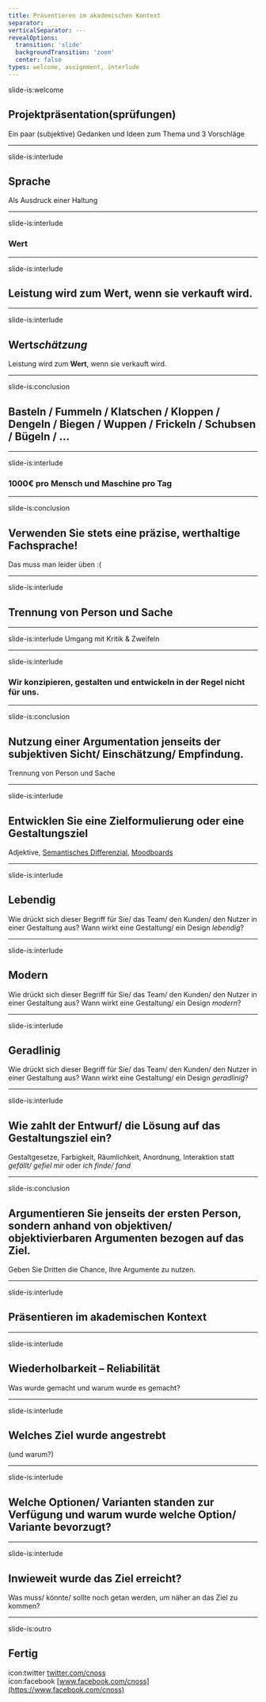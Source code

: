 ```yaml
---
title: Präsentieren im akademischen Kontext
separator: ___
verticalSeparator: ---
revealOptions:
  transition: 'slide'
  backgroundTransition: 'zoom'
  center: false
types: welcome, assignment, interlude
---
```


slide-is:welcome
## Projektpräsentation(sprüfungen)
Ein paar (subjektive) Gedanken und Ideen zum Thema und 3 Vorschläge

---

slide-is:interlude
## Sprache
Als Ausdruck einer Haltung


___


slide-is:interlude
### Wert

---

slide-is:interlude
## Leistung wird zum **Wert**, wenn sie verkauft wird.

---

slide-is:interlude
## Wert*schätzung*
Leistung wird zum **Wert**, wenn sie verkauft wird.

---

slide-is:conclusion
## Basteln / Fummeln / Klatschen / Kloppen / Dengeln / Biegen / Wuppen / Frickeln / Schubsen / Bügeln / …

---

slide-is:interlude
### 1000€ pro Mensch und Maschine pro Tag

---

slide-is:conclusion
## Verwenden Sie stets eine präzise, werthaltige Fachsprache!
Das muss man leider üben :(

___

slide-is:interlude
## Trennung von Person und Sache

---

slide-is:interlude
Umgang mit Kritik & Zweifeln 

---

slide-is:interlude
### Wir konzipieren, gestalten und entwickeln in der Regel nicht für uns.

---

slide-is:conclusion
## Nutzung einer Argumentation jenseits der subjektiven Sicht/ Einschätzung/ Empfindung.
Trennung von Person und Sache

--- 

slide-is:interlude
## Entwicklen Sie eine Zielformulierung oder eine Gestaltungsziel
Adjektive, [Semantisches Differenzial](http://www.attrakdiff.de/sience.html), [Moodboards](https://www.lullabot.com/articles/why-web-designers-should-moodboard)

---

slide-is:interlude
## Lebendig
Wie drückt sich dieser Begriff für Sie/ das Team/ den Kunden/ den Nutzer in einer Gestaltung aus? Wann wirkt eine Gestaltung/ ein Design *lebendig*?

---

slide-is:interlude
## Modern
Wie drückt sich dieser Begriff für Sie/ das Team/ den Kunden/ den Nutzer in einer Gestaltung aus? Wann wirkt eine Gestaltung/ ein Design *modern*?

---

slide-is:interlude
## Geradlinig
Wie drückt sich dieser Begriff für Sie/ das Team/ den Kunden/ den Nutzer in einer Gestaltung aus? Wann wirkt eine Gestaltung/ ein Design *geradlinig*?


---

slide-is:interlude
## Wie zahlt der Entwurf/ die Lösung auf das Gestaltungsziel ein?
Gestaltgesetze, Farbigkeit, Räumlichkeit, Anordnung, Interaktion statt *gefällt/ gefiel mir* oder *ich finde/ fand*

---

slide-is:conclusion
## Argumentieren Sie jenseits der ersten Person, sondern anhand von objektiven/ objektivierbaren Argumenten bezogen auf das Ziel.
Geben Sie Dritten die Chance, Ihre Argumente zu nutzen.


___

slide-is:interlude
## Präsentieren im akademischen Kontext

---

slide-is:interlude
## Wiederholbarkeit – Reliabilität
Was wurde gemacht und warum wurde es gemacht?

---

slide-is:interlude
## Welches Ziel wurde angestrebt
(und warum?)

---

slide-is:interlude
## Welche Optionen/ Varianten standen zur Verfügung und warum wurde welche Option/ Variante bevorzugt?

---

slide-is:interlude
## Inwieweit wurde das Ziel erreicht?
Was muss/ könnte/ sollte noch getan werden, um näher an das Ziel zu kommen?

___

slide-is:outro
## Fertig

icon:twitter [twitter.com/cnoss](http://twitter.com/cnoss)  
icon:facebook [www.facebook.com/cnoss](https://www.facebook.com/cnoss)

